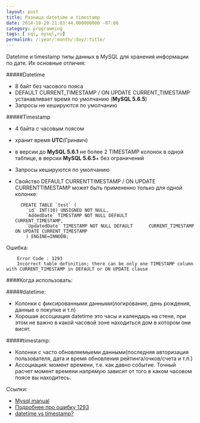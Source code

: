 ```yaml
---
layout: post
title: Разница datetime и timestamp
date: 2014-10-20 21:03:44.000000000 -07:00
category: programming
tags: [ sql, mysql,ru]
permalink: /:year/:month/:day/:title/
---
```

Datetime и timestamp типы данных в MySQL для хранения информации по дате. Их основные отличия:

#####Datetime 

- 8 байт без часового пояса
- DEFAULT CURRENT_TIMESTAMP / ON UPDATE CURRENT_TIMESTAMP устанавливает время по умолчанию (**MySQL 5.6.5**)
- Запросы не кешируются по умолчанию

#####Timestamp

- 4 байта с часовым поясом
- хранит время **UTC**(Гринвич)
- в версии до **MySQL 5.6.1** не более 2 TIMESTAMP колонок в одной таблице, в версии **MySQL 5.6.5**+ без ограничений
- Запросы кешируются по умолчанию
- Свойство DEFAULT CURRENTTIMESTAMP / ON UPDATE CURRENTTIMESTAMP  может быть примененно только для одной колонке:

		CREATE TABLE `test` (
		  `id` INT(10) UNSIGNED NOT NULL,
		  `AddedDate` TIMESTAMP NOT NULL DEFAULT 				CURRENT_TIMESTAMP,
		  `UpdatedDate` TIMESTAMP NOT NULL DEFAULT 		CURRENT_TIMESTAMP ON UPDATE CURRENT_TIMESTAMP
		  ) ENGINE=INNODB;
          
Ошибка:

		Error Code : 1293
		Incorrect table definition; there can be only one TIMESTAMP column with CURRENT_TIMESTAMP in DEFAULT or ON UPDATE clause


####Когда использовать:

#####datetime:
- Колонки с фиксированными данными(логирование, день рождения, данные о покупке и т.п)
- Хорошая ассоциация datetime это часы и календарь на стене, при этом не важно в какой часовой зоне находиться дом в котором они висят.

#####timestamp:
- Колонки с часто обновляемыеми данными(последняя авторизация пользователя, дата и время обновления рейтинга/очков/счета и т.п.)
- Ассоциация: момент времени, т.е. как давно событие. Точный расчет момент времени напрямую зависит от того в каком часовом поясе вы находитесь.

Ссылки:

 - [Mysql manual](http://dev.mysql.com/doc/refman/5.1/en/datetime.html)
 - [Подробнее про ошибку 1293](http://stackoverflow.com/questions/4489548/why-there-can-be-only-one-timestamp-column-with-current-timestamp-in-default-cla)
 - [datetime vs timestamp?](http://stackoverflow.com/questions/409286/datetime-vs-timestamp)
